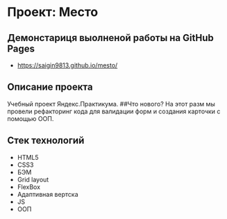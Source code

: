 # Проект: Место

## Демонстариця выолненой работы на GitHub Pages
* https://saigin9813.github.io/mesto/
## Описание проекта
Учебный проект Яндекс.Практикума.
##Что нового?
На этот разм мы провели рефакторинг кода для валидации форм и создания карточки с помощью ООП.
## Стек технологий
* HTML5
* CSS3
* БЭМ
* Grid layout
* FlexBox
* Адаптивная вертска
* JS
* ООП


